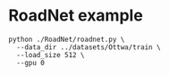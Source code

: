 
# RoadNet example


```
python ./RoadNet/roadnet.py \
  --data_dir ../datasets/Ottwa/train \
  --load_size 512 \
  --gpu 0
```